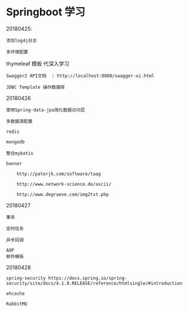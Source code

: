 # Springboot 学习



20180425:

 	添加log4j日志	

 	多环境配置 

  thymeleaf 模板 代深入学习

 	Swagger2 API文档  : http://localhost:8080/swagger-ui.html

	JDBC Template 操作数据库

20180426

	使用Spring-data-jpa简化数据访问层

	多数据源配置

	redis

	mongodb

	整合mybatis

	banner 

		http://patorjk.com/software/taag

		http://www.network-science.de/ascii/

		http://www.degraeve.com/img2txt.php

20180427

	事务

	定时任务

	异步回调
	
	AOP
	邮件模板

20180428
	
	spring-security	https://docs.spring.io/spring-security/site/docs/4.1.0.RELEASE/reference/htmlsingle/#introduction
	
	ehcache
	
	RabbitMQ
​
